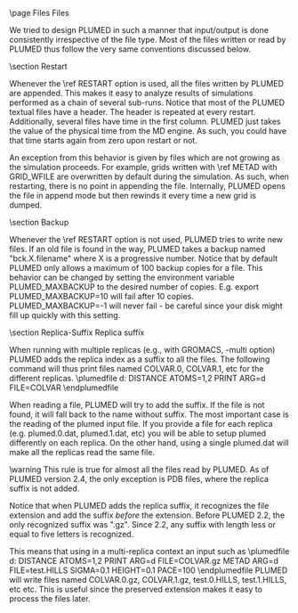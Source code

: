 \page Files Files

We tried to design PLUMED in such a manner that input/output is done consistently
irrespective of the file type. Most of the files written or read by PLUMED thus follow
the very same conventions discussed below. 

\section Restart

Whenever the \ref RESTART option is used, all the files written by PLUMED are appended.
This makes it easy to analyze results of simulations performed as a chain of several sub-runs.
Notice that most of the PLUMED textual files have a header. The header is repeated at every
restart. Additionally, several files have time in the first column. PLUMED just takes the value
of the physical time from the MD engine. As such, you could have that time starts again from zero
upon restart or not.

An exception from this behavior is given by files which are not growing as the simulation proceeds.
For example, grids written with \ref METAD with GRID_WFILE are overwritten by default during the simulation.
As such, when restarting, there is no point in appending the file. Internally, PLUMED opens the file in append
mode but then rewinds it every time a new grid is dumped.

\section Backup

Whenever the \ref RESTART option is not used, PLUMED tries to write new files. If an old file
is found in the way, PLUMED takes a backup named "bck.X.filename" where X is a progressive number.
Notice that by default PLUMED only allows a maximum of 100 backup copies for a file.
This behavior can be changed by setting the environment variable PLUMED_MAXBACKUP to the desired number
of copies. E.g. export PLUMED_MAXBACKUP=10 will fail after 10 copies. PLUMED_MAXBACKUP=-1 will never fail - be careful
since your disk might fill up quickly with this setting.

\section Replica-Suffix Replica suffix

When running with multiple replicas (e.g., with GROMACS, -multi option) PLUMED adds the replica index as a suffix to
all the files. The following command
will thus print files named COLVAR.0, COLVAR.1, etc for the different replicas.
\plumedfile
d: DISTANCE ATOMS=1,2
PRINT ARG=d FILE=COLVAR
\endplumedfile

When reading a file, PLUMED will try to add the suffix. If the file is not found, it will fall back to
the name without suffix. The most important case is the reading of the plumed input file.
If you provide a file for each replica (e.g. plumed.0.dat, plumed.1.dat, etc) you will be able to
setup plumed differently on each replica. 
On the other hand, using a single plumed.dat will make all the replicas read the same file.

\warning This rule is true for almost all the files read by PLUMED. As of
  PLUMED version 2.4, the only exception is PDB files, where the replica suffix is not added.

Notice that when PLUMED adds the replica suffix, it recognizes the file extension and add the suffix _before_ the
extension. Before PLUMED 2.2, the only recognized suffix was ".gz". Since 2.2, any suffix with length
less or equal to five letters is recognized.

This means that using in a multi-replica context an input such as
\plumedfile
d: DISTANCE ATOMS=1,2
PRINT ARG=d FILE=COLVAR.gz
METAD ARG=d FILE=test.HILLS SIGMA=0.1 HEIGHT=0.1 PACE=100
\endplumedfile
PLUMED will write files named COLVAR.0.gz, COLVAR.1.gz, test.0.HILLS, test.1.HILLS, etc
etc. This is useful since the preserved extension makes it easy
to process the files later.

